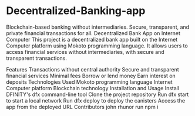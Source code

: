 # Decentralized-Banking-app
Blockchain-based banking without intermediaries. Secure, transparent, and private financial transactions for all.
Decentralized Bank App on Internet Computer
This project is a decentralized bank app built on the Internet Computer platform using Mokoto programming language. It allows users to access financial services without intermediaries, with secure and transparent transactions.

Features
Transactions without central authority
Secure and transparent financial services
Minimal fees
Borrow or lend money
Earn interest on deposits
Technologies Used
Mokoto programming language
Internet Computer platform
Blockchain technology
Installation and Usage
Install DFINITY's dfx command-line tool
Clone the project repository
Run dfx start to start a local network
Run dfx deploy to deploy the canisters
Access the app from the deployed URL
Contributors
john rhunor
run npm i
